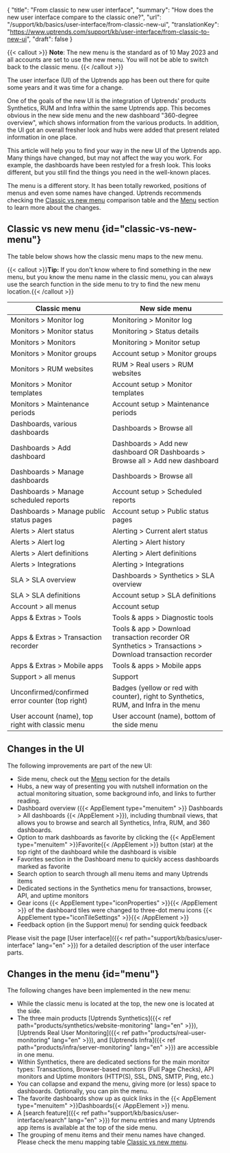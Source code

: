 {
  "title": "From classic to new user interface",
  "summary": "How does the new user interface compare to the classic one?",
  "url": "/support/kb/basics/user-interface/from-classic-new-ui",
  "translationKey": "https://www.uptrends.com/support/kb/user-interface/from-classic-to-new-ui",
  "draft": false
}

{{< callout >}} **Note**: The new menu is the standard as of 10 May 2023 and all accounts are set to use the new menu. You will not be able to switch back to the classic menu. {{< /callout >}}

The user interface (UI) of the Uptrends app has been out there for quite some years and it was time for a change. 

One of the goals of the new UI is the integration of Uptrends' products Synthetics, RUM and Infra within the same Uptrends app. This becomes obvious in the new side menu and the new dashboard "360-degree overview", which shows information from the various products. In addition, the UI got an overall fresher look and hubs were added that present related information in one place. 

This article will help you to find your way in the new UI of the Uptrends app. Many things have changed, but may not affect the way you work. For example, the dashboards have been restyled for a fresh look. This looks different, but you still find the things you need in the well-known places.

The menu is a different story. It has been totally reworked, positions of menus and even some names have changed. Uptrends recommends checking the [Classic vs new menu](#classic-vs-new-menu) comparison table and the [Menu](#menu) section to learn more about the changes.

## Classic vs new menu {id="classic-vs-new-menu"}

The table below shows how the classic menu maps to the new menu. 

{{< callout >}}**Tip:** If you don't know where to find something in the new menu, but you know the menu name in the classic menu, you can always use the search function in the side menu to try to find the new menu location.{{< /callout >}}

|Classic menu                                      |New side menu                                                                   |
|--------------------------------------------------|--------------------------------------------------------------------------------|
|Monitors > Monitor log                            |Monitoring > Monitor log                                                        |
|Monitors > Monitor status                         |Monitoring > Status details                                                     |
|Monitors > Monitors                               |Monitoring > Monitor setup                                                      |
|Monitors > Monitor groups                         |Account setup > Monitor groups                                                  |
|Monitors > RUM websites                           |RUM > Real users > RUM websites                                                 |
|Monitors > Monitor templates                      |Account setup > Monitor templates                                               |
|Monitors > Maintenance periods                    |Account setup > Maintenance periods                                             |
|Dashboards, various dashboards                    |Dashboards > Browse all                                                         |
|Dashboards > Add dashboard                        |Dashboards > Add new dashboard  OR Dashboards > Browse all >  Add new dashboard |
|Dashboards > Manage dashboards                    |Dashboards > Browse all                                                         |
|Dashboards > Manage scheduled reports             |Account setup > Scheduled reports                                               |
|Dashboards > Manage public status pages           |Account setup  > Public status pages                                            |
|Alerts > Alert status                             |Alerting > Current alert status                                                 |
|Alerts > Alert log                                |Alerting > Alert history                                                        |
|Alerts > Alert definitions                        |Alerting > Alert definitions                                                    |
|Alerts > Integrations                             |Alerting > Integrations                                                         |
|SLA > SLA overview                                |Dashboards > Synthetics > SLA overview                                          |
|SLA > SLA definitions                             |Account setup > SLA definitions                                                 |
|Account > all menus                               |Account setup                                                                   |
|Apps & Extras > Tools                             |Tools & apps > Diagnostic tools                                                 |
|Apps & Extras > Transaction recorder              |Tools & app > Download transaction recorder OR Synthetics > Transactions > Download transaction recorder |
|Apps & Extras > Mobile apps                       |Tools & apps > Mobile apps                                                      |
|Support > all menus                               |Support                                                                         |
|Unconfirmed/confirmed error counter (top right)   |Badges (yellow or red with counter), right to Synthetics, RUM, and Infra in the menu |
|User account (name), top right with classic menu  |User account (name), bottom of the side menu                                    |

## Changes in the UI

The following improvements are part of the new UI:

- Side menu, check out the [Menu](#menu) section for the details
- Hubs, a new way of presenting you with nutshell information on the actual monitoring situation, some background info, and links to further reading.
- Dashboard overview ({{< AppElement type="menuitem" >}} Dashboards > All dashboards {{< /AppElement >}}), including thumbnail views, that allows you to browse and search all Synthetics, Infra, RUM, and 360 dashboards. 
- Option to mark dashboards as favorite by clicking the {{< AppElement type="menuitem" >}}Favorite{{< /AppElement >}} button (star) at the top right of the dashboard while the dashboard is visible
- Favorites section in the Dashboard menu to quickly access dashboards marked as favorite 
- Search option to search through all menu items and many Uptrends items
- Dedicated sections in the Synthetics menu for transactions, browser, API, and uptime monitors
- Gear icons {{< AppElement type="iconProperties" >}}{{< /AppElement >}} of the dashboard tiles were changed to three-dot menu icons {{< AppElement type="iconTileSettings" >}}{{< /AppElement >}}
- Feedback option (in the Support menu) for sending quick feedback

Please visit the page [User interface]({{< ref path="support/kb/basics/user-interface" lang="en" >}}) for a detailed description of the user interface parts.

## Changes in the menu {id="menu"}

The following changes have been implemented in the new menu:

- While the classic menu is located at the top, the new one is located at the side. 
- The three main products [Uptrends Synthetics]({{< ref path="products/synthetics/website-monitoring" lang="en" >}}), [Uptrends Real User Monitoring]({{< ref path="products/real-user-monitoring" lang="en" >}}), and [Uptrends Infra]({{< ref path="products/infra/server-monitoring" lang="en" >}}) are accessible in one menu.
- Within Synthetics, there are dedicated sections for the main monitor types: Transactions, Browser-based monitors (Full Page Checks), API monitors and Uptime monitors (HTTP(S), SSL, DNS, SMTP, Ping, etc.)
- You can collapse and expand the menu, giving more (or less) space to dashboards. Optionally, you can pin the menu.
- The favorite dashboards show up as quick links in the {{< AppElement type="menuitem" >}}Dashboards{{< /AppElement >}} menu.   
- A [search feature]({{< ref path="support/kb/basics/user-interface/search" lang="en" >}}) for menu entries and many Uptrends app items is available at the top of the side menu. 
- The grouping of menu items and their menu names have changed. Please check the menu mapping table [Classic vs new menu](#classic-vs-new-menu). 

